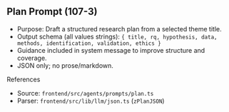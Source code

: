 ## Plan Prompt (107-3)

- Purpose: Draft a structured research plan from a selected theme title.
- Output schema (all values strings):
  `{ title, rq, hypothesis, data, methods, identification, validation, ethics }`
- Guidance included in system message to improve structure and coverage.
- JSON only; no prose/markdown.

References
- Source: `frontend/src/agents/prompts/plan.ts`
- Parser: `frontend/src/lib/llm/json.ts` (`zPlanJSON`)

